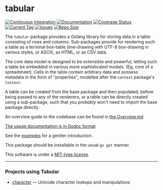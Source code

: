 tabular
=======

[![Continuous Integration](https://secure.travis-ci.org/PennockTech/tabular.svg?branch=master)](http://travis-ci.org/PennockTech/tabular)
[![Documentation](https://godoc.org/go.pennock.tech/tabular?status.svg)](https://godoc.org/go.pennock.tech/tabular)
[![Coverage Status](https://coveralls.io/repos/github/PennockTech/tabular/badge.svg)](https://coveralls.io/github/PennockTech/tabular)
[![Current Tag](https://img.shields.io/github/tag/PennockTech/tabular.svg)](https://img.shields.io/github/tag/PennockTech/tabular.svg)
[![Issues](https://img.shields.io/github/issues/PennockTech/tabular.svg)](https://img.shields.io/github/issues/PennockTech/tabular.svg)
[![Repo Size](https://img.shields.io/github/repo-size/PennockTech/tabular.svg)](https://img.shields.io/github/repo-size/PennockTech/tabular.svg)

The `tabular` package provides a Golang library for storing data in a table
consisting of rows and columns.  Sub-packages provide for rendering such a
table as a terminal box-table (line-drawing with UTF-8 box-drawing in various
styles, or ASCII), as HTML, or as CSV data.

The core data model is designed to be extensible and powerful, letting such
a table be embedded in various more sophisticated models.  (Eg, core of a
spreadsheet).  Cells in the table contain arbitrary data and possess metadata
in the form of "properties", modelled after the `context` package's `Context`.

A table can be created from the base package and then populated, before being
passed to any of the renderers, or a table can be directly created using a
sub-package, such that you _probably_ won't need to import the base package
directly.

An overview guide to the codebase can be found in
[the Overview.md](Overview.md)

[The usage documentation is in Godoc format](https://godoc.org/go.pennock.tech/tabular)

See the [examples](examples/) for a gentler introduction.

This package should be installable in the usual `go get` manner.

This software is under a [MIT-type license](LICENSE.txt).

---

### Projects using Tabular

* [character](https://github.com/philpennock/character) — Unicode character
  lookups and manipulations
